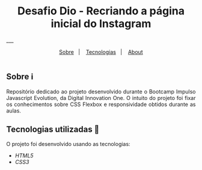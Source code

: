 <h1 align="center"> Desafio Dio - Recriando a página inicial do Instagram </h1>
___

<p align="center">
  <a href="#-sobre">Sobre</a>&nbsp;&nbsp;&nbsp;|&nbsp;&nbsp;&nbsp;
  <a href="#-tecnologias">Tecnologias</a>&nbsp;&nbsp;&nbsp;|&nbsp;&nbsp;&nbsp;
  <a href="#-about">About</a>
</p>

<p align="center">
<img src="">
</p>


## Sobre ℹ️

<p align="justify"> Repositório dedicado ao projeto desenvolvido durante o Bootcamp Impulso Javascript Evolution, da Digital Innovation One. O intuito do projeto foi fixar os conhecimentos sobre CSS Flexbox e responsividade obtidos durante as aulas.</p>


##  Tecnologias utilizadas 🚀

O projeto foi desenvolvido usando as tecnologias:

- *HTML5*
- *CSS3*

